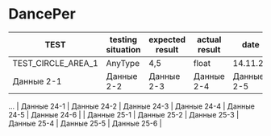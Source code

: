 # DancePer

| TEST | testing situation | expected result | actual result | date | verdict |
|-|-|-|-|-|-|
| TEST_CIRCLE_AREA_1 | AnyType | 4,5 | float | 14.11.24 | OK|
| Данные 2-1 | Данные 2-2 | Данные 2-3 | Данные 2-4 | Данные 2-5 | Данные 2-6 |
...
| Данные 24-1 | Данные 24-2 | Данные 24-3 | Данные 24-4 | Данные 24-5 | Данные 24-6 |
| Данные 25-1 | Данные 25-2 | Данные 25-3 | Данные 25-4 | Данные 25-5 | Данные 25-6 |